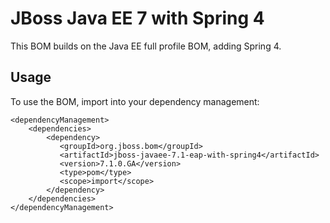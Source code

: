 JBoss Java EE 7 with Spring 4
===============================

This BOM builds on the Java EE full profile BOM, adding Spring 4.
  
Usage
-----

To use the BOM, import into your dependency management:

    <dependencyManagement>
        <dependencies>
            <dependency>
               <groupId>org.jboss.bom</groupId>
               <artifactId>jboss-javaee-7.1-eap-with-spring4</artifactId>
               <version>7.1.0.GA</version>
               <type>pom</type>
               <scope>import</scope>
            </dependency>
        </dependencies>
    </dependencyManagement>
